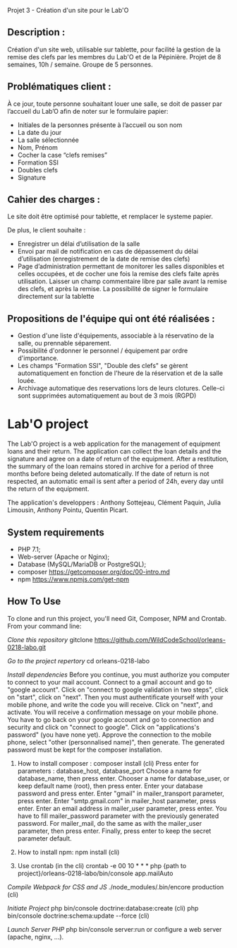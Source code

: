 Projet 3 - Création d'un site pour le Lab'O

## Description :

Création d'un site web, utilisable sur tablette, pour facilité la gestion de la remise des clefs par les membres du Lab'O et de la Pépinière.
Projet de 8 semaines, 10h / semaine.
Groupe de 5 personnes.

## Problématiques client :

À ce jour, toute personne souhaitant louer une salle, se doit de passer par l’accueil du Lab’O afin de noter sur le formulaire papier:

  - Initiales de la personnes présente à l’accueil ou son nom
  - La date du jour
  - La salle sélectionnée
  - Nom, Prénom
  - Cocher la case “clefs remises”
  - Formation SSI
  - Doubles clefs
  - Signature

## Cahier des charges :

Le site doit être optimisé pour tablette, et remplacer le systeme papier.

De plus, le client souhaite :
  - Enregistrer un délai d’utilisation de la salle
  - Envoi par mail de notification en cas de dépassement du délai d’utilisation (enregistrement de la date de remise des clefs)
  - Page d’administration permettant de monitorer les salles disponibles et celles occupées, et de cocher une fois la remise des clefs faite après utilisation. Laisser un champ commentaire libre par salle avant la remise des clefs, et après la remise.
La possibilité de signer le formulaire directement sur la tablette

## Propositions de l'équipe qui ont été réalisées :

  - Gestion d'une liste d'équipements, associable à la réservatino de la salle, ou prennable séparement.
  - Possibilité d'ordonner le personnel / équipement par ordre d'importance.
  - Les champs "Formation SSI", "Double des clefs" se gèrent automatiquement en fonction de l'heure de la réservation et de la salle louée.
  - Archivage automatique des reservations lors de leurs clotures. Celle-ci sont supprimées automatiquement au bout de 3 mois (RGPD)

Lab'O project
========================

The Lab'O project is a web application for the management of equipment loans and their return. The application
can collect the loan details and the signature and agree on a date of return of the equipment. After a restitution, the 
summary of the loan remains stored in archive for a period of three months before being deleted
automatically. If the date of return is not respected, an automatic email is sent after a period of
24h, every day until the return of the equipment.  

The application's developpers : Anthony Sottejeau, Clément Paquin, Julia Limousin, Anthony Pointu, Quentin Picart.

System requirements
-------------------

* PHP 7.1;
* Web-server (Apache or Nginx);
* Database (MySQL/MariaDB or PostgreSQL);
* composer https://getcomposer.org/doc/00-intro.md
* npm https://www.npmjs.com/get-npm

How To Use
----------

To clone and run this project, you'll need Git, Composer, NPM and Crontab. From your command line:

*Clone this repository*
gitclone https://github.com/WildCodeSchool/orleans-0218-labo.git

*Go to the project repertory*
cd orleans-0218-labo

*Install dependencies*
Before you continue, you must authorize you computer to connect to your mail account.
Connect to a gmail account and go to "google account". Click on "connect to google validation in two steps", click on 
"start", click on "next".
Then you must authentificate yourself with your mobile phone, and write the code you will receive.
Click on "next", and activate.
You will receive a confirmation message on your mobile phone.
You have to go back on your google account and go to connection and security and click on "connect to google".
Click on "applications's password" (you have none yet). Approve the connection to the mobile phone, 
select "other (personnalised name)", then generate.
The generated password must be kept for the composer installation.

1) How to install composer :
composer install (cli)
Press enter for parameters : database_host, database_port
Choose a name for database_name, then press enter.
Chooser a name for database_user, or keep default name (root), then press enter.
Enter your database password and press enter.
Enter "gmail" in mailer_transport parameter, press enter.
Enter "smtp.gmail.com" in mailer_host parameter, press enter.
Enter an email address in mailer_user parameter, press enter.
You have to fill mailer_password parameter with the previously generated password.
For mailer_mail, do the same as with the mailer_user parameter, then press enter.
Finally, press enter to keep the secret parameter default.

2) How to install npm:
npm install (cli)

3) Use crontab (in the cli)
crontab -e 
00 10 * * * php {path to project}/orleans-0218-labo/bin/console app.mailAuto

*Compile Webpack for CSS and JS*
./node_modules/.bin/encore production (cli)

*Initiate Project*
php bin/console doctrine:database:create (cli)
php bin/console doctrine:schema:update --force (cli)

*Launch Server PHP*
php bin/console server:run or configure a web server (apache, nginx, ...).
